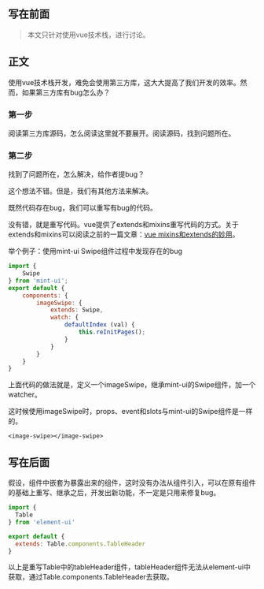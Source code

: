 ## 写在前面

> 本文只针对使用vue技术栈，进行讨论。

## 正文

使用vue技术栈开发，难免会使用第三方库，这大大提高了我们开发的效率。然而，如果第三方库有bug怎么办？

### 第一步

阅读第三方库源码，怎么阅读这里就不要展开。阅读源码，找到问题所在。

### 第二步

找到了问题所在，怎么解决，给作者提bug？

这个想法不错。但是，我们有其他方法来解决。

既然代码存在bug，我们可以重写有bug的代码。

没有错，就是重写代码。vue提供了extends和mixins重写代码的方式。关于extends和mixins可以阅读之前的一篇文章：[vue mixins和extends的妙用](https://juejin.im/post/5a38d222f265da4312810a76)。

举个例子：使用mint-ui Swipe组件过程中发现存在的bug

```javascript
import {
    Swipe
} from 'mint-ui';
export default {
    components: {
        imageSwipe: {
            extends: Swipe,
            watch: {
                defaultIndex (val) {
                    this.reInitPages();
                }
            }
        }
    }
}
```

上面代码的做法就是，定义一个imageSwipe，继承mint-ui的Swipe组件，加一个watcher。

这时候使用imageSwipe时，props、event和slots与mint-ui的Swipe组件是一样的。

```vue
<image-swipe></image-swipe>
```

## 写在后面

假设，组件中嵌套为暴露出来的组件，这时没有办法从组件引入，可以在原有组件的基础上重写、继承之后，开发出新功能，不一定是只用来修复bug。

```javascript
import {
  Table
} from 'element-ui'

export default {
  extends: Table.components.TableHeader
}
```

以上是重写Table中的tableHeader组件，tableHeader组件无法从element-ui中获取，通过Table.components.TableHeader去获取。